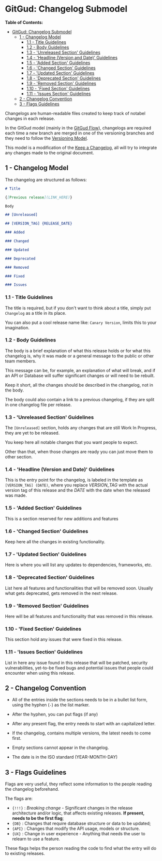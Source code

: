 # GitGud: Changelog Submodel

**Table of Contents:**

- [GitGud: Changelog Submodel](#gitgud-changelog-submodel)
	- [1 - Changelog Model](#1---changelog-model)
		- [1.1 - Title Guidelines](#11---title-guidelines)
		- [1.2 - Body Guidelines](#12---body-guidelines)
		- [1.3 - 'Unreleased Section' Guidelines](#13---unreleased-section-guidelines)
		- [1.4 - 'Headline (Version and Date)' Guidelines](#14---headline-version-and-date-guidelines)
		- [1.5 - 'Added Section' Guidelines](#15---added-section-guidelines)
		- [1.6 - 'Changed Section' Guidelines](#16---changed-section-guidelines)
		- [1.7 - 'Updated Section' Guidelines](#17---updated-section-guidelines)
		- [1.8 - 'Deprecated Section' Guidelines](#18---deprecated-section-guidelines)
		- [1.9 - 'Removed Section' Guidelines](#19---removed-section-guidelines)
		- [1.10 - 'Fixed Section' Guidelines](#110---fixed-section-guidelines)
		- [1.11 - 'Issues Section' Guidelines](#111---issues-section-guidelines)
	- [2 - Changelog Convention](#2---changelog-convention)
	- [3 - Flags Guidelines](#3---flags-guidelines)

Changelogs are human-readable files created to keep track of notabel changes in each release.

In the GitGud model (mainly in the [GitGud Flow](../Flow/GitGud_Flow.md)), changelogs are required each time a new branch are merged in one of the versioning branches and they need to follow the [Versioning Model](Versioning_Guide.md).

This model is a modification of the [Keep a Changelog](keepachangelog.com/), all will try to integrate any changes made to the original document.

## 1 - Changelog Model

The changelog are structured as follows:

```Markdown
# Title

{[Previous release](LINK_HERE)}

Body

## [Unreleased]

## [VERSION_TAG] {RELEASE_DATE}

### Added

### Changed

### Updated

### Deprecated

### Removed

### Fixed

### Issues
```

### 1.1 - Title Guidelines

The title is required, but if you don't want to think about a title, simply put `Changelog` as a title in its place.

You can also put a cool release name like: `Canary Version`, limits this to your imagination.

### 1.2 - Body Guidelines

The body is a brief explanation of what this release holds or for what this changelog is, why it was made or a general message to the public or other team members.

This message can be, for example, an explanation of what will break, and if an API or Database will suffer significant changes or will need to be rebuilt.


Keep it short, all the changes should be described in the changelog, not in the body.

The body could also contain a link to a previous changelog, if they are split in one changelog file per release.

### 1.3 - 'Unreleased Section' Guidelines

The `[Unreleased]` section, holds any changes that are still Work In Progress, they are yet to be released.

You keep here all notable changes that you want people to expect.

Other than that, when those changes are ready you can just move them to other section.

### 1.4 - 'Headline (Version and Date)' Guidelines

This is the entry point for the changelog, is labeled in the template as `[VERSION_TAG] (DATE)`, where you replace *VERSION_TAG* with the actual version tag of this release and the *DATE* with the date when the released was made.

### 1.5 - 'Added Section' Guidelines

This is a section reserved for new additions and features

### 1.6 - 'Changed Section' Guidelines

Keep here all the changes in existing functionality.

### 1.7 - 'Updated Section' Guidelines

Here is where you will list any updates to dependencies, frameworks, etc.

### 1.8 - 'Deprecated Section' Guidelines

List here all features and functionalities that will be removed soon. Usually what gets deprecated, gets removed in the next release.

### 1.9 - 'Removed Section' Guidelines

Here will be all features and functionality that was removed in this release.

### 1.10 - 'Fixed Section' Guidelines

This section hold any issues that were fixed in this release.

### 1.11 - 'Issues Section' Guidelines

List in here any issue found in this release that will be patched, security vulnerabilities, yet-to-be fixed bugs and potential issues that people could encounter when using this release.

## 2 - Changelog Convention

- All of the entries inside the sections needs to be in a bullet list form, using the hyphen (`-`) as the list marker.

- After the hyphen, you can put flags (if any)

- After any present flag, the entry needs to start with an capitalized letter.

- If the changelog, contains multiple versions, the latest needs to come first.

- Empty sections cannot appear in the changelog.

- The date is in the ISO standard (YEAR-MONTH-DAY)

## 3 - Flags Guidelines

Flags are very useful, they reflect some information to the people reading the changelog beforehand.

The flags are:

- `{!!!}` : *Breaking change* - Significant changes in the release architecture and/or logic, that affects existing releases. **If present, needs to be the first flag**;
- `{DB}` : Changes that require database structure or data to be updated;
- `{API}` : Changes that modify the API usage, models or structure.
- `{UX}` : Change in user experience - Anything that needs the user to relearn to use a feature.

These flags helps the person reading the code to find what the entry will do to existing releases.
